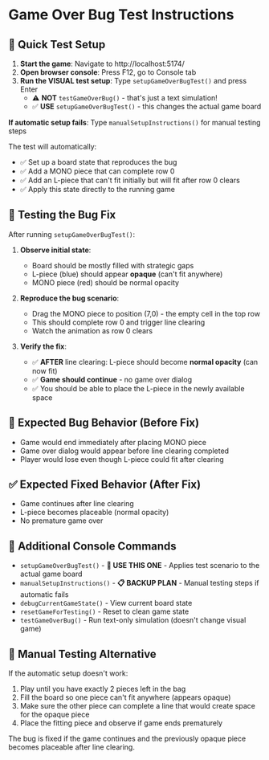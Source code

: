 # Game Over Bug Test Instructions

## 🚀 Quick Test Setup

1. **Start the game**: Navigate to http://localhost:5174/
2. **Open browser console**: Press F12, go to Console tab
3. **Run the VISUAL test setup**: Type `setupGameOverBugTest()` and press Enter
   - ⚠️ **NOT** `testGameOverBug()` - that's just a text simulation!
   - ✅ **USE** `setupGameOverBugTest()` - this changes the actual game board

**If automatic setup fails**: Type `manualSetupInstructions()` for manual testing steps

The test will automatically:

- ✅ Set up a board state that reproduces the bug
- ✅ Add a MONO piece that can complete row 0
- ✅ Add an L-piece that can't fit initially but will fit after row 0 clears
- ✅ Apply this state directly to the running game

## 🧪 Testing the Bug Fix

After running `setupGameOverBugTest()`:

1. **Observe initial state**:

   - Board should be mostly filled with strategic gaps
   - L-piece (blue) should appear **opaque** (can't fit anywhere)
   - MONO piece (red) should be normal opacity

2. **Reproduce the bug scenario**:

   - Drag the MONO piece to position (7,0) - the empty cell in the top row
   - This should complete row 0 and trigger line clearing
   - Watch the animation as row 0 clears

3. **Verify the fix**:
   - ✅ **AFTER** line clearing: L-piece should become **normal opacity** (can now fit)
   - ✅ **Game should continue** - no game over dialog
   - ✅ You should be able to place the L-piece in the newly available space

## 🐛 Expected Bug Behavior (Before Fix)

- Game would end immediately after placing MONO piece
- Game over dialog would appear before line clearing completed
- Player would lose even though L-piece could fit after clearing

## ✅ Expected Fixed Behavior (After Fix)

- Game continues after line clearing
- L-piece becomes placeable (normal opacity)
- No premature game over

## 🔧 Additional Console Commands

- `setupGameOverBugTest()` - **🎯 USE THIS ONE** - Applies test scenario to the actual game board
- `manualSetupInstructions()` - **📋 BACKUP PLAN** - Manual testing steps if automatic fails
- `debugCurrentGameState()` - View current board state
- `resetGameForTesting()` - Reset to clean game state
- `testGameOverBug()` - Run text-only simulation (doesn't change visual game)

## 🎯 Manual Testing Alternative

If the automatic setup doesn't work:

1. Play until you have exactly 2 pieces left in the bag
2. Fill the board so one piece can't fit anywhere (appears opaque)
3. Make sure the other piece can complete a line that would create space for the opaque piece
4. Place the fitting piece and observe if game ends prematurely

The bug is fixed if the game continues and the previously opaque piece becomes placeable after line clearing.
